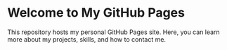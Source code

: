 # Welcome to My GitHub Pages

This repository hosts my personal GitHub Pages site. Here, you can learn more about my projects, skills, and how to contact me.
